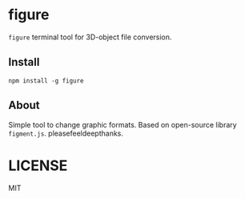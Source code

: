 # figure

`figure` terminal tool for 3D-object file conversion.

## Install

`npm install -g figure`

## About

Simple tool to change graphic formats. Based on open-source library
`figment.js`. pleasefeeldeepthanks.

# LICENSE

MIT
